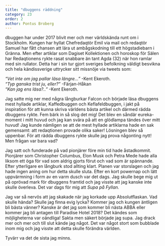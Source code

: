 ```yaml
---
title: "dbuggens räddning"
category: 23
order: 2
author: Pontus Broberg
---
```


dbuggen har under 2017 blivit mer och mer världskända runt om i Stockholm. Kungen har hyllat Chefredaqtör Emil via mail och redaqtör Samuel har fått chansen att lära ut ambågskodning till ett högstadiebarn i Gränna. Men efter artiklar som Dagiset Kollektionen och horoskop för Sälen har Redaqtionens rykte rasat snabbare än tant Agda (32) när hon ramlar med sin rullator. Detta har i sin tur gjort sveriges befolkning väldigt besvikna och hela kändissverige uttrycker sitt missnöje via tweets som:

_“Vet inte om jag pallar läsa längre…”_ -Kent Ekeroth.  
_“Typ ganska trist ju, eller?”_ -Färjan-Håkan  
_“Kan jag ens läsa?..”_ -Kent Ekeroth.

Jag satte mig ner med några långburkar Falcon och började läsa dbuggens mest hyllade artiklar, Kaffedbuggen och Keflafeldbuggen, i jakt på inspiration för att kunna skriva världens bästa artikel och därmed rädda dbuggens rykte. Fem bärk in så slog det mig! Det blev en såndär eureka-moment i mitt huvud och jag kan svära på att en glödlampa tändes över mitt huvud! Jag kunde nämligen se att de mest hyllade artiklarna hade en sak gemensamt: att redaqtionen provade olika saker! Lösningen blev så uppenbar. För att rädda dbuggens rykte skulle jag prova någonting nytt! Men frågan var bara vad?

Jag satt och funderade på vad pionjärer före min tid hade åstadkommit. Pionjärer som Christopher Columbus, Elon Musk och Petra Mede hade alla liksom ett öga för vad som aldrig gjorts förut och vad som är spännande. Efter ytterligare en långburk stod allting klart. Planen var storslagen och jag hade ingen aning om hur detta skulle sluta. Efter en kort powernap och lätt uppvärmning i form av en varm dusch var det dags. Jag skulle bege mig ut på oprövad mark för dbuggens framtid och jag visste att jag kanske inte skulle överleva. Det var dags för mig att _Supa på Fyllan._

Jag var så nervös att jag skakade när jag korkade upp Absolutflaskan. Vad skulle hända? Skulle jag finna evig lycka? Kommer jag och kungen äntligen bli bästa vänner? Kanske är det jag som kommer bli nästa ABBA eller kommer jag bli antagen till Paradise Hotel 2018? Det kändes som möjligheterna var oändliga! Sakta men säkert började jag supa. Jag drack mer och mer och till slut kände jag något. Det var något stort som bubblade inom mig och jag visste att detta skulle förändra världen.

Tyvärr va det de sista jag minns.
